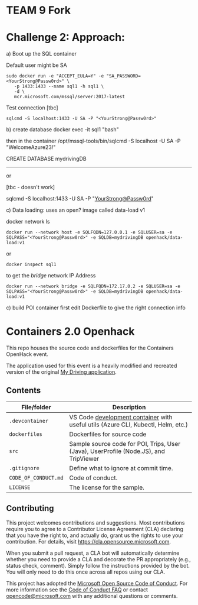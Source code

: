# TEAM 9 Fork


# Challenge 2: Approach:

a) Boot up the SQL container

Default user might be SA
```
sudo docker run -e "ACCEPT_EULA=Y" -e "SA_PASSWORD=<YourStrong@Passw0rd>" \
   -p 1433:1433 --name sql1 -h sql1 \
   -d \
   mcr.microsoft.com/mssql/server:2017-latest
```
Test connection 
[tbc]
```
sqlcmd -S localhost:1433 -U SA -P "<YourStrong@Passw0rd>"
```

b) create database
docker exec -it sql1 "bash"

then in the container
/opt/mssql-tools/bin/sqlcmd -S localhost -U SA -P "WelcomeAzure23!"

CREATE DATABASE mydrivingDB

---
or

[tbc - doesn't work]

sqlcmd -S localhost:1433 -U SA -P "<YourStrong@Passw0rd>"

c) Data loading:
uses an open? image called data-load v1

docker network ls

```
docker run --network host -e SQLFQDN=127.0.0.1 -e SQLUSER=sa -e SQLPASS="<YourStrong@Passw0rd>" -e SQLDB=mydrivingDB openhack/data-load:v1
```

or 
```
docker inspect sql1
```
to get the *bridge* network IP Address
```
docker run --network bridge -e SQLFQDN=172.17.0.2 -e SQLUSER=sa -e SQLPASS="<YourStrong@Passw0rd>" -e SQLDB=mydrivingDB openhack/data-load:v1
```


c) build POI container
first edit Dockerfile to give the right connection info




# Containers 2.0 Openhack

<!-- 
Guidelines on README format: https://review.docs.microsoft.com/help/onboard/admin/samples/concepts/readme-template?branch=master

Guidance on onboarding samples to docs.microsoft.com/samples: https://review.docs.microsoft.com/help/onboard/admin/samples/process/onboarding?branch=master

Taxonomies for products and languages: https://review.docs.microsoft.com/new-hope/information-architecture/metadata/taxonomies?branch=master
-->

This repo houses the source code and dockerfiles for the Containers OpenHack event.

The application used for this event is a heavily modified and recreated version of the original [My Driving application](https://github.com/Azure-Samples/MyDriving).

## Contents

| File/folder       | Description                                |
|-------------------|--------------------------------------------|
| `.devcontainer`   | VS Code [development container](https://code.visualstudio.com/docs/remote/containers) with useful utils (Azure CLI, Kubectl, Helm, etc.)   |
| `dockerfiles`     | Dockerfiles for source code                |
| `src`             | Sample source code for POI, Trips, User (Java), UserProfile (Node.JS), and TripViewer                     |
| `.gitignore`      | Define what to ignore at commit time.      |
| `CODE_OF_CONDUCT.md` | Code of conduct.                        |
| `LICENSE`         | The license for the sample.                |

## Contributing

This project welcomes contributions and suggestions.  Most contributions require you to agree to a
Contributor License Agreement (CLA) declaring that you have the right to, and actually do, grant us
the rights to use your contribution. For details, visit https://cla.opensource.microsoft.com.

When you submit a pull request, a CLA bot will automatically determine whether you need to provide
a CLA and decorate the PR appropriately (e.g., status check, comment). Simply follow the instructions
provided by the bot. You will only need to do this once across all repos using our CLA.

This project has adopted the [Microsoft Open Source Code of Conduct](https://opensource.microsoft.com/codeofconduct/).
For more information see the [Code of Conduct FAQ](https://opensource.microsoft.com/codeofconduct/faq/) or
contact [opencode@microsoft.com](mailto:opencode@microsoft.com) with any additional questions or comments.
